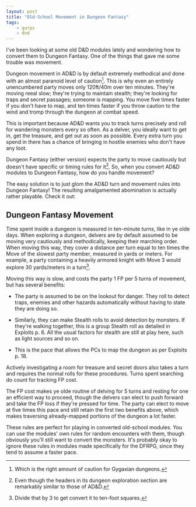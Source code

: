 ```yaml
---
layout: post
title: "Old-School Movement in Dungeon Fantasy"
tags:
    - gurps
    - dnd
---
```


I've been looking at some old D&D modules lately and wondering how to convert
them to Dungeon Fantasy. One of the things that gave me some trouble was
movement.

Dungeon movement in AD&D is by default extremely methodical and done with an
almost paranoid level of caution[^1]. This is why even an entirely unencumbered
party moves only 120ft/40m over ten minutes. They're moving reeal slow; they're
trying to maintain stealth; they're looking for traps and secret passages;
someone is mapping. You move five times faster if you don't have to map, and ten
times faster if you throw caution to the wind and tromp through the dungeon at
combat speed.

This is important because AD&D wants you to track turns precisely and roll for
wandering monsters every so often. As a delver, you ideally want to get in, get
the treasure, and get out as soon as possible. Every extra turn you spend in
there has a chance of bringing in hostile enemies who don't have any loot.

Dungeon Fantasy (either version) expects the party to move cautiously but
doesn't have specific or timing rules for it[^2]. So, when you convert AD&D
modules to Dungeon Fantasy, how do you handle movement?

The easy solution is to just glom the AD&D turn and movement rules into Dungeon
Fantasy! The resulting amalgamented abomination is actually rather
playable. Check it out:

## Dungeon Fantasy Movement

Time spent inside a dungeon is measured in ten-minute _turns_, like in ye olde
days. When exploring a dungeon, delvers are by default assumed to be moving very
cautiously and methodically, keeping their marching order. When moving this way,
they cover a distance per turn equal to ten times the Move of the slowest party
member, measured in yards or meters. For example, a party containing a heavily
armored knight with Move 3 would explore 30 yards/meters in a turn[^3].

Moving this way is slow, and costs the party 1 FP per 5 turns of movement, but
has several benefits:

- The party is assumed to be on the lookout for danger. They roll to detect
  traps, enemies and other hazards automatically without having to state they
  are doing so.

- Similarly, they can make Stealth rolls to avoid detection by monsters. If
  they're walking together, this is a group Stealth roll as detailed in Exploits
  p. 6. All the usual factors for stealth are still at play here, such as light
  sources and so on.

- This is the pace that allows the PCs to map the dungeon as per Exploits p. 18.

Actively investigating a room for treasure and secret doors also takes a turn
and requires the normal rolls for these procedures. Turns spent searching do
count for tracking FP cost.

The FP cost makes ye olde routine of delving for 5 turns and resting for one an
efficient way to proceed, though the delvers can elect to push forward and take
the FP loss if they're pressed for time. The party can elect to move at five
times this pace and still retain the first two benefits above, which makes
traversing already-mapped portions of the dungeon a lot faster.

These rules are perfect for playing in converted old-school modules. You can use
the modules' own rules for random encounters with them, though obviously you'll
still want to convert the monsters. It's probably okay to ignore these rules in
modules made specifically for the DFRPG, since they tend to assume a faster
pace.

[^1]: Which is the right amount of caution for Gygaxian dungeons.

[^2]: Even though the headers in its dungeon exploration section are remarkably
    similar to those of AD&D.

[^3]: Divide that by 3 to get convert it to ten-foot squares.
